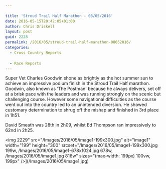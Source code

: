 ```yaml
---

title: 'Stroud Trail Half Marathon - 08/05/2016'
date: 2016-05-15T20:42:05+01:00
author: Chris Driskell
layout: post
guid: 2228
permalink: /2016/05/stroud-trail-half-marathon-08052016/
categories:
  - Cross Country Reports

  - Race Reports
---
```

Super Vet Charles Goodwin shone as brightly as the hot summer sun to achieve an impressive podium finish in the Stroud Trail Half marathon. Goodwin, also known as &#8216;The Postman' because he always delivers, set off at a brisk pace with the leaders and was running strongly on the scenic but challenging course. However some navigational difficulties as the course went out into the country led to an unintended diversion. He showed customary determination to shrug off the mishap and finished in 3rd place in 1h51.

David Smeath was 28th in 2h09, whilst Ed Thompson ran impressively to 62nd in 2h25.

<img  2229" src="/Images/2016/05/image1-199x300.jpg" alt="image1" width="199" height="300" srcset="/Images/2016/05/image1-199x300.jpg 199w, /Images/2016/05/image1-678x1024.jpg 678w, /Images/2016/05/image1.jpg 816w" sizes="(max-width: 199px) 100vw, 199px" />](/Images/2016/05/image1.jpg)

&nbsp;